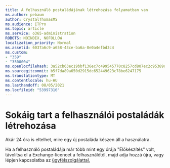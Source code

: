 ```yaml
---
title: A felhasználó postaládájának létrehozása folyamatban van
ms.author: pebaum
author: CrystalThomasMS
ms.audience: ITPro
ms.topic: article
ms.service: o365-administration
ROBOTS: NOINDEX, NOFOLLOW
localization_priority: Normal
ms.assetid: 6037a6c9-a658-43ce-ba6a-8e0a4efbd3c4
ms.custom:
- "359"
- "3500004"
ms.openlocfilehash: 3a52cb63ec19bbf136ec7c499545770c8257cd807ec2c95389d19df455232c4a
ms.sourcegitcommit: b5f7da89a650d2915dc652449623c78be6247175
ms.translationtype: MT
ms.contentlocale: hu-HU
ms.lasthandoff: 08/05/2021
ms.locfileid: "53997316"
---
```

# <a name="user-mailbox-creation-is-taking-a-long-time"></a>Sokáig tart a felhasználói postaládák létrehozása

Akár 24 óra is eltelhet, mire egy új postaláda készen áll a használatra.
  
Ha a felhasználó postaládája már több mint egy órája "Előkészítés" volt, távolítsa el a Exchange-licencet a felhasználótól, majd adja hozzá újra, vagy lépjen kapcsolatba az [ügyfélszolgálattal.](https://go.microsoft.com/fwlink/p/?linkid=518322)
